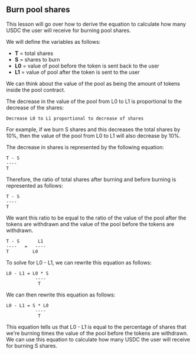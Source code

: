 ## Burn pool shares

This lesson will go over how to derive the equation to calculate how many USDC the user will receive for burning pool shares.

We will define the variables as follows:
* **T** = total shares
* **S** = shares to burn
* **L0** = value of pool before the token is sent back to the user
* **L1** = value of pool after the token is sent to the user

We can think about the value of the pool as being the amount of tokens inside the pool contract.

The decrease in the value of the pool from L0 to L1 is proportional to the decrease of the shares:

```
Decrease L0 to L1 proportional to decrease of shares
```

For example, if we burn S shares and this decreases the total shares by 10%, then the value of the pool from L0 to L1 will also decrease by 10%.

The decrease in shares is represented by the following equation:

```
T - S
----
T
```

Therefore, the ratio of total shares after burning and before burning is represented as follows:

```
T - S
----
T
```

We want this ratio to be equal to the ratio of the value of the pool after the tokens are withdrawn and the value of the pool before the tokens are withdrawn. 

```
T - S       L1
----   =   ----
T         L0
```

To solve for L0 - L1, we can rewrite this equation as follows:

```
L0 - L1 = L0 * S
           ----
            T
```

We can then rewrite this equation as follows:

```
L0 - L1 = S * L0
           ----
            T
```

This equation tells us that L0 - L1 is equal to the percentage of shares that we're burning times the value of the pool before the tokens are withdrawn.  We can use this equation to calculate how many USDC the user will receive for burning S shares. 
